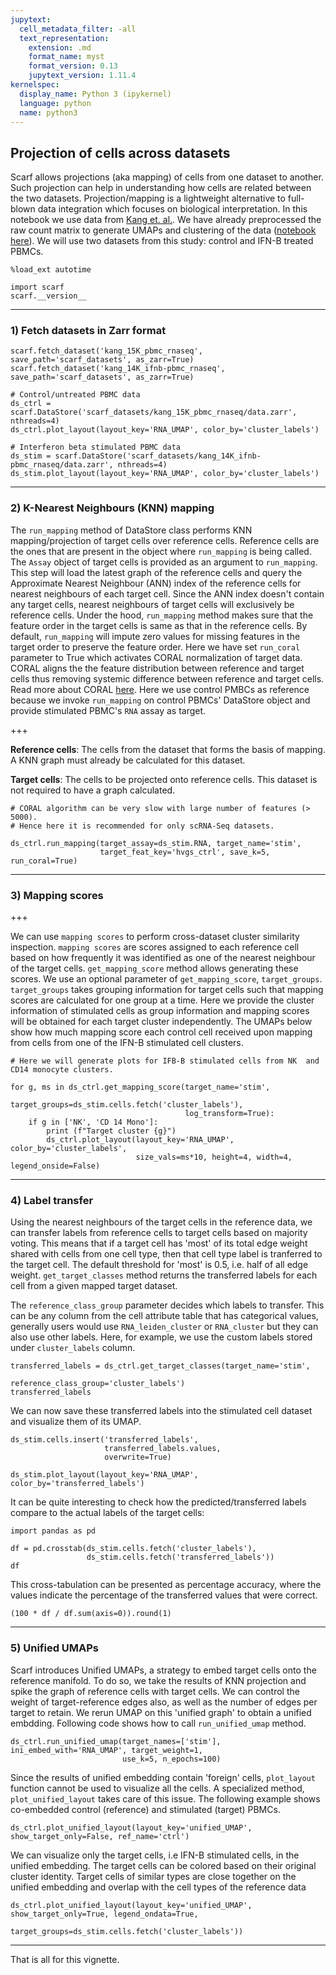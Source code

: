 ```yaml
---
jupytext:
  cell_metadata_filter: -all
  text_representation:
    extension: .md
    format_name: myst
    format_version: 0.13
    jupytext_version: 1.11.4
kernelspec:
  display_name: Python 3 (ipykernel)
  language: python
  name: python3
---
```


## Projection of cells across datasets

Scarf allows projections (aka mapping) of cells from one dataset to another. Such projection can help in  understanding how cells are related between the two datasets. Projection/mapping is a lightweight alternative to full-blown data integration which focuses on biological interpretation. In this notebook we use data from [Kang et. al.](https://www.nature.com/articles/nbt.4042). We have already preprocessed the raw count matrix to generate UMAPs and clustering of the data ([notebook here](https://github.com/parashardhapola/scarf_vignettes/blob/main/kang_et_al_processing.ipynb)). We will use two datasets from this study: control and IFN-B treated PBMCs.

```{code-cell} ipython3
%load_ext autotime

import scarf
scarf.__version__
```

---
### 1) Fetch datasets in Zarr format

```{code-cell} ipython3
scarf.fetch_dataset('kang_15K_pbmc_rnaseq', save_path='scarf_datasets', as_zarr=True)
scarf.fetch_dataset('kang_14K_ifnb-pbmc_rnaseq', save_path='scarf_datasets', as_zarr=True)
```

```{code-cell} ipython3
# Control/untreated PBMC data
ds_ctrl = scarf.DataStore('scarf_datasets/kang_15K_pbmc_rnaseq/data.zarr', nthreads=4)
ds_ctrl.plot_layout(layout_key='RNA_UMAP', color_by='cluster_labels')
```

```{code-cell} ipython3
# Interferon beta stimulated PBMC data
ds_stim = scarf.DataStore('scarf_datasets/kang_14K_ifnb-pbmc_rnaseq/data.zarr', nthreads=4)
ds_stim.plot_layout(layout_key='RNA_UMAP', color_by='cluster_labels')
```

---
### 2) K-Nearest Neighbours (KNN) mapping

The ``run_mapping`` method of DataStore class performs KNN mapping/projection of target cells over reference cells. Reference cells are the ones that are present in the object where `run_mapping` is being called. The `Assay` object of target cells is provided as an argument to `run_mapping`. This step will load the latest graph of the reference cells and query the Approximate Nearest Neighbour (ANN) index of the reference cells for nearest neighbours of each target cell. Since the ANN index doesn't contain any target cells, nearest neighbours of target cells will exclusively be reference cells. Under the hood, `run_mapping` method makes sure that the feature order in the target cells is same as that in the reference cells. By default, `run_mapping` will impute zero values for missing features in the target order to preserve the feature order. Here we have set `run_coral` parameter to True which activates CORAL normalization of target data. CORAL aligns the the feature distribution between reference and target cells thus removing systemic difference between reference and target cells. Read more about CORAL [here](https://arxiv.org/pdf/1612.01939.pdf). Here we use control PMBCs as reference because we invoke `run_mapping` on control PBMCs' DataStore object and provide stimulated PBMC's `RNA` assay as target.

+++

<div class="alert alert-block alert-info">
<p>
   <b>Reference cells</b>: The cells from the dataset that forms the basis of mapping. A KNN graph must already be calculated for this dataset.
</p>
<p>
    <b>Target cells</b>: The cells to be projected onto reference cells. This dataset is not required to have a graph calculated.
</p>
</div>

```{code-cell} ipython3
# CORAL algorithm can be very slow with large number of features (> 5000).
# Hence here it is recommended for only scRNA-Seq datasets.

ds_ctrl.run_mapping(target_assay=ds_stim.RNA, target_name='stim',
                    target_feat_key='hvgs_ctrl', save_k=5, run_coral=True)
```

---
### 3) Mapping scores

+++

We can use `mapping scores` to perform cross-dataset cluster similarity inspection. `mapping scores` are scores assigned to each reference cell based on how frequently it was identified as one of the nearest neighbour of the target cells. ``get_mapping_score`` method allows generating these scores. We use an optional parameter of `get_mapping_score`, `target_groups`. `target_groups` takes grouping information for target cells such that mapping scores are calculated for one group at a time. Here we provide the cluster information of stimulated cells as group information and mapping scores will be obtained for each target cluster independently. The UMAPs below show how much mapping score each control cell received upon mapping from cells from one of the IFN-B stimulated cell clusters.

```{code-cell} ipython3
# Here we will generate plots for IFB-B stimulated cells from NK  and CD14 monocyte clusters.

for g, ms in ds_ctrl.get_mapping_score(target_name='stim',
                                       target_groups=ds_stim.cells.fetch('cluster_labels'),
                                       log_transform=True):
    if g in ['NK', 'CD 14 Mono']:
        print (f"Target cluster {g}")
        ds_ctrl.plot_layout(layout_key='RNA_UMAP', color_by='cluster_labels',
                            size_vals=ms*10, height=4, width=4, legend_onside=False)
```

---
### 4) Label transfer

Using the nearest neighbours of the target cells in the reference data, we can transfer labels from reference cells to target cells based on majority voting. This means that if a target cell has 'most' of its total edge weight shared with cells from one cell type, then that cell type label is tranferred to the target cell. The default threshold for 'most' is 0.5, i.e. half of all edge weight. `get_target_classes` method returns the transferred labels for each cell from a given mapped target dataset.

The `reference_class_group` parameter decides which labels to transfer. This can be any column from the cell attribute table that has categorical values, generally users would use `RNA_leiden_cluster` or `RNA_cluster` but they can also use other labels. Here, for example, we use the custom labels stored under `cluster_labels` column.

```{code-cell} ipython3
transferred_labels = ds_ctrl.get_target_classes(target_name='stim',
                                                reference_class_group='cluster_labels')
transferred_labels
```

We can now save these transferred labels into the stimulated cell dataset and visualize them of its UMAP.

```{code-cell} ipython3
ds_stim.cells.insert('transferred_labels',
                     transferred_labels.values,
                     overwrite=True)
```

```{code-cell} ipython3
ds_stim.plot_layout(layout_key='RNA_UMAP', color_by='transferred_labels')
```

It can be quite interesting to check how the predicted/transferred labels compare to the actual labels of the target cells:

```{code-cell} ipython3
import pandas as pd

df = pd.crosstab(ds_stim.cells.fetch('cluster_labels'),
                 ds_stim.cells.fetch('transferred_labels'))
df
```

This cross-tabulation can be presented as percentage accuracy, where the values indicate the percentage of the transferred values that were correct.

```{code-cell} ipython3
(100 * df / df.sum(axis=0)).round(1)
```

---
### 5) Unified UMAPs

Scarf introduces Unified UMAPs, a strategy to embed target cells onto the reference manifold. To do so, we take the results of KNN projection and spike the graph of reference cells with target cells. We can control the weight of target-reference edges also, as well as the number of edges per target to retain. We rerun UMAP on this 'unified graph' to obtain a unified embdding. Following code shows how to call `run_unified_umap` method.

```{code-cell} ipython3
ds_ctrl.run_unified_umap(target_names=['stim'], ini_embed_with='RNA_UMAP', target_weight=1,
                         use_k=5, n_epochs=100)
```

Since the results of unified embedding contain 'foreign' cells, `plot_layout` function cannot be used to visualize all the cells. A specialized method, `plot_unified_layout` takes care of this issue. The following example shows co-embedded control (reference) and stimulated  (target) PBMCs.

```{code-cell} ipython3
ds_ctrl.plot_unified_layout(layout_key='unified_UMAP', show_target_only=False, ref_name='ctrl')
```

We can visualize only the target cells, i.e IFN-B stimulated cells, in the unified embedding. The target cells can be colored based on their original cluster identity. Target cells of similar types are close together on the unified embedding and overlap with the cell types of the reference data

```{code-cell} ipython3
ds_ctrl.plot_unified_layout(layout_key='unified_UMAP', show_target_only=True, legend_ondata=True,
                            target_groups=ds_stim.cells.fetch('cluster_labels'))
```

---
That is all for this vignette.
